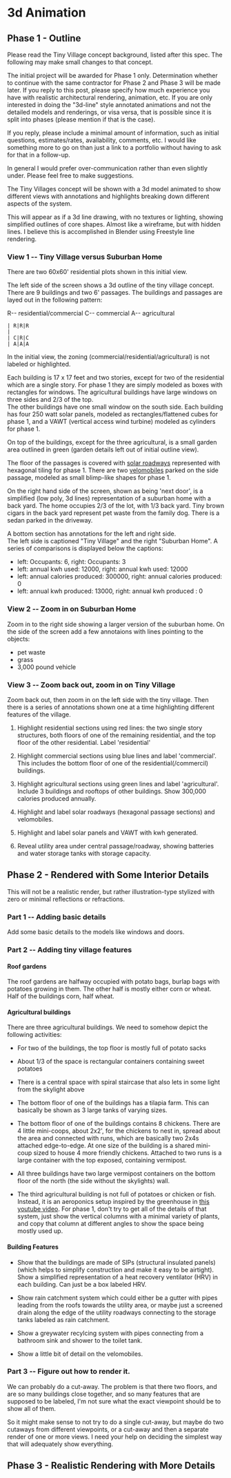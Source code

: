 # 3d Animation

## Phase 1 - Outline

Please read the Tiny Village concept background, listed after this spec.  The following may make small changes to that concept.

The initial project will be awarded for Phase 1 only.  Determination whether to continue with the same contractor for Phase 2 and 
Phase 3 will be made later.  If you reply to this post, please specify how much experience you have with realistic architectural 
rendering, animation, etc.  If you are only interested in doing the "3d-line" style annotated animations and not the detailed models 
and renderings, or visa versa, that is possible since it is split into phases (please mention if that is the case).

If you reply, please include a minimal amount of information, such as initial questions, estimates/rates, availability, comments, etc.
I would like something more to go on than just a link to a portfolio without having to ask for that in a follow-up.

In general I would prefer over-communication rather than even slightly under.  Please feel free to make suggestions.

The Tiny Villages concept will be shown with a 3d model animated to show different views with annotations and
highlights breaking down different aspects of the system.

This will appear as if a 3d line drawing, with no textures or lighting, showing simplified outlines of core shapes. Almost like a
wireframe, but with hidden lines.  I believe this is accomplished in Blender using Freestyle line rendering.

### View 1 -- Tiny Village versus Suburban Home

There are two 60x60' residential plots shown in this initial view.

The left side of the screen shows a 3d outline of the tiny village concept. There are 9 buildings and two 6' passages.
The buildings and passages are layed out in the following pattern:

R-- residential/commercial
C-- commercial
A-- agricultural

    | R|R|R
    |       
    | C|R|C
    | A|A|A 

In the initial view, the zoning (commercial/residential/agricultural) is not labeled or highlighted.

Each building is 17 x 17 feet and two stories, except for two of the residential which are a single story.  For phase 1 they
are simply modeled as boxes with rectangles for windows.  The agricultural buildings have large windows on three sides and 2/3 of the top.  
The other buildings have one small window on the south side. Each building has four 250 watt solar panels, modeled as rectangles/flattened cubes for phase 1, and a VAWT 
(vertical access wind turbine) modeled as cylinders for phase 1.

On top of the buildings, except for the three agricultural, is a small garden area outlined in green (garden details left out
of initial outline view).

The floor of the passages is covered with [solar roadways](https://www.indiegogo.com/projects/solar-roadways#/) represented
with hexagonal tiling for phase 1.
There are two [velomobiles](https://www.youtube.com/watch?v=fXIAu2b_rHw) parked on the side passage, 
modeled as small blimp-like shapes for phase 1. 

On the right hand side of the screen, shown as being 'next door', is a simplified (low poly, 3d lines) representation of a 
suburban home with a back yard.  The home occupies 2/3 of the lot, with 1/3 back yard.  Tiny brown cigars in the back
yard represent pet waste from the family dog.  There is a sedan parked in the driveway. 

A bottom section has annotations for the left and right side.  
The left side is captioned "Tiny Village" and the right "Suburban Home".  A series of
comparisons is displayed below the captions:

* left: Occupants: 6, right: Occupants: 3
* left: annual kwh used: 12000, right: annual kwh used: 12000
* left: annual calories produced: 300000, right: annual calories produced: 0
* left: annual kwh produced: 13000, right: annual kwh produced : 0

### View 2 -- Zoom in on Suburban Home

Zoom in to the right side showing a larger version of the suburban home.  On the side of the screen add a 
few annotaions with lines pointing to the objects:

* pet waste
* grass
* 3,000 pound vehicle

### View 3 -- Zoom back out, zoom in on Tiny Village

Zoom back out, then zoom in on the left side with the tiny village.  Then there is a series of annotations
shown one at a time highlighting different features of the village.

1. Highlight residential sections using red lines: the two single story structures, both floors of one of the remaining residential,
and the top floor of the other residential.  Label 'residential'

2. Highlight commercial sections using blue lines and label 'commercial'. This includes the bottom floor of one of the 
residential(/commercil) buildings.

3. Highlight agricultural sections using green lines and label 'agricultural'. Include 3 buildings and rooftops of other buildings. 
   Show 300,000 calories produced annually.

4. Highlight and label solar roadways (hexagonal passage sections) and velomobiles.

5. Highlight and label solar panels and VAWT with kwh generated. 

6. Reveal utility area under central passage/roadway, showing batteries and water storage tanks with storage capacity.

## Phase 2 - Rendered with Some Interior Details

This will not be a realistic render, but rather illustration-type stylized with zero or minimal reflections or refractions.

### Part 1 -- Adding basic details

Add some basic details to the models like windows and doors.

### Part 2 -- Adding tiny village features

#### Roof gardens

The roof gardens are halfway occupied with potato bags, burlap bags with potatoes growing in them.  The other half is mostly either corn or wheat.
Half of the buildings corn, half wheat.

#### Agricultural buildings

There are three agricultural buildings.  We need to somehow depict the following activities:

* For two of the buildings, the top floor is mostly full of potato sacks
* About 1/3 of the space is rectangular containers containing sweet potatoes
* There is a central space with spiral staircase that also lets in some light from the skylight above

* The bottom floor of one of the buildings has a tilapia farm.  This can basically be shown as 3 large tanks of varying sizes.

* The bottom floor of one of the buildings contains 8 chickens.  There are 4 little mini-coops, about 2x2', for the chickens to nest in,
spread about the area and connected with runs, which are basically two 2x4s attached edge-to-edge.  At one size of the building is
a shared mini-coup sized to house 4 more friendly chickens.  Attached to two runs is a large container with the top exposed, containing
vermipost.

* All three buildings have two large vermipost containers on the bottom floor of the north (the side without the skylights) wall.  

* The third agricultural building is not full of potatoes or chicken or fish.  Instead, it is an aeroponics setup inspired by the greenhouse in
[this youtube video](https://www.youtube.com/watch?v=H4gsnFJRAB0).  For phase 1, don't try to get all of the details of that system,
just show the vertical columns with a minimal variety of plants, and copy that column at different angles to show the 
space being mostly used up.

#### Building Features

* Show that the buildings are made of SIPs (structural insulated panels) (which helps to simplify construction and make it easy to
be airtight).  Show a simplified representation of a heat recovery ventilator (HRV) in each building.  Can just be a box labeled
HRV. 

* Show rain catchment system which could either be a gutter with pipes leading from the roofs towards the utility area, or maybe just
a screened drain along the edge of the utility roadways connecting to the storage tanks labeled as rain catchment.

* Show a greywater recylcing system with pipes connecting from a bathroom sink and shower to the toilet tank.

* Show a little bit of detail on the velomobiles.

### Part 3 -- Figure out how to render it.

We can probably do a cut-away. The problem is that there two floors, and are so many buildings close together, and so many features
that are supposed to be labeled, I'm not sure what the exact viewpoint should be to show all of them.

So it might make sense to not try to do a single cut-away, but maybe do two cutaways from different viewpoints, or a cut-away
and then a separate render of one or more views.  I need your help on deciding the simplest way that will adequately show
everything.

## Phase 3 - Realistic Rendering with More Details

